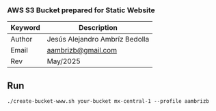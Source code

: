 ### AWS S3 Bucket prepared for Static Website


| Keyword | Description                    |
|---------|--------------------------------|
| Author  | Jesús Alejandro Ambríz Bedolla |
| Email   | aambrizb@gmail.com             |
| Rev     | May/2025                       |   

## Run

```
./create-bucket-www.sh your-bucket mx-central-1 --profile aambrizb
```
